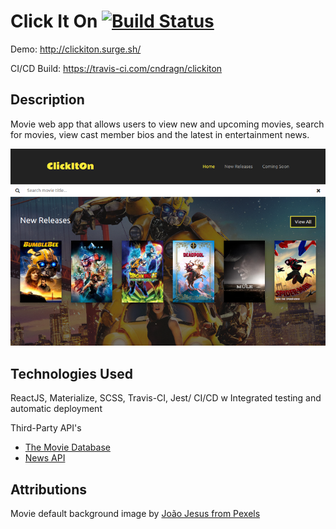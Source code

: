 # Click It On [![Build Status](https://travis-ci.com/cndragn/clickiton.svg?branch=master)](https://travis-ci.com/cndragn/clickiton)

Demo: http://clickiton.surge.sh/

CI/CD Build: https://travis-ci.com/cndragn/clickiton

## Description

Movie web app that allows users to view new and upcoming movies, search for movies, view cast member bios and the latest in entertainment news.


 ![ClickItOn](https://raw.githubusercontent.com/cndragn/clickiton/master/clickiton.png)

## Technologies Used

ReactJS, Materialize, SCSS, Travis-CI, Jest/
CI/CD w Integrated testing and automatic deployment

Third-Party API's
- [The Movie Database](https://www.themoviedb.org)
- [News API](https://newsapi.org)

## Attributions
Movie default background image by [João  Jesus from Pexels](https://www.pexels.com/photo/grayscale-photography-of-white-concrete-wall-925744/)